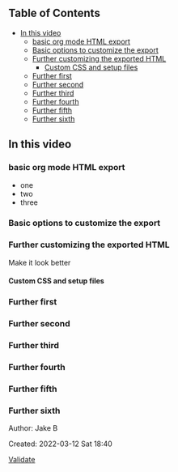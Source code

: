 <div id="content">

<div id="table-of-contents">

## Table of Contents

<div id="text-table-of-contents">

  - [In this video](#org85ca3ee)
      - [basic org mode HTML export](#org49b4349)
      - [Basic options to customize the export](#org226aaeb)
      - [Further customizing the exported HTML](#org4ecb8c0)
          - [Custom CSS and setup files](#orgaf10b4d)
      - [Further first](#org2a24854)
      - [Further second](#orge906efd)
      - [Further third](#org97b05c4)
      - [Further fourth](#org2c4f49e)
      - [Further fifth](#org1ae73ca)
      - [Further sixth](#orgd8b27d8)

</div>

</div>

<div id="outline-container-org85ca3ee" class="outline-2">

## In this video

<div id="text-org85ca3ee" class="outline-text-2">

</div>

<div id="outline-container-org49b4349" class="outline-3">

### basic org mode HTML export

<div id="text-org49b4349" class="outline-text-3">

  - one
  - two
  - three

</div>

</div>

<div id="outline-container-org226aaeb" class="outline-3">

### Basic options to customize the export

</div>

<div id="outline-container-org4ecb8c0" class="outline-3">

### Further customizing the exported HTML

<div id="text-org4ecb8c0" class="outline-text-3">

Make it look better

</div>

<div id="outline-container-orgaf10b4d" class="outline-4">

#### Custom CSS and setup files

</div>

</div>

<div id="outline-container-org2a24854" class="outline-3">

### Further first

</div>

<div id="outline-container-orge906efd" class="outline-3">

### Further second

</div>

<div id="outline-container-org97b05c4" class="outline-3">

### Further third

</div>

<div id="outline-container-org2c4f49e" class="outline-3">

### Further fourth

</div>

<div id="outline-container-org1ae73ca" class="outline-3">

### Further fifth

</div>

<div id="outline-container-orgd8b27d8" class="outline-3">

### Further sixth

</div>

</div>

</div>

<div id="postamble" class="status">

Author: Jake B

Created: 2022-03-12 Sat 18:40

[Validate](http://validator.w3.org/check?uri=referer)

</div>
